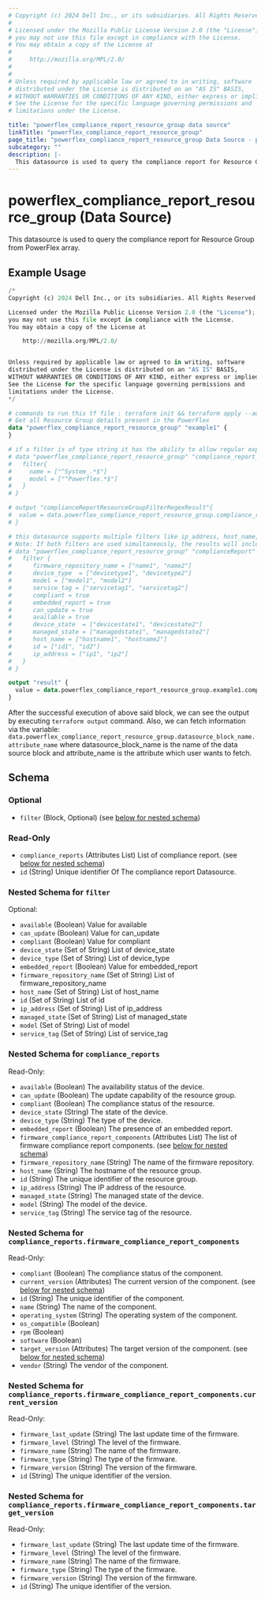 ```yaml
---
# Copyright (c) 2024 Dell Inc., or its subsidiaries. All Rights Reserved.
# 
# Licensed under the Mozilla Public License Version 2.0 (the "License");
# you may not use this file except in compliance with the License.
# You may obtain a copy of the License at
# 
#     http://mozilla.org/MPL/2.0/
# 
# 
# Unless required by applicable law or agreed to in writing, software
# distributed under the License is distributed on an "AS IS" BASIS,
# WITHOUT WARRANTIES OR CONDITIONS OF ANY KIND, either express or implied.
# See the License for the specific language governing permissions and
# limitations under the License.

title: "powerflex_compliance_report_resource_group data source"
linkTitle: "powerflex_compliance_report_resource_group"
page_title: "powerflex_compliance_report_resource_group Data Source - powerflex"
subcategory: ""
description: |-
  This datasource is used to query the compliance report for Resource Group from PowerFlex array.
---
```


# powerflex_compliance_report_resource_group (Data Source)

This datasource is used to query the compliance report for Resource Group from PowerFlex array.

## Example Usage

```terraform
/*
Copyright (c) 2024 Dell Inc., or its subsidiaries. All Rights Reserved.

Licensed under the Mozilla Public License Version 2.0 (the "License");
you may not use this file except in compliance with the License.
You may obtain a copy of the License at

    http://mozilla.org/MPL/2.0/


Unless required by applicable law or agreed to in writing, software
distributed under the License is distributed on an "AS IS" BASIS,
WITHOUT WARRANTIES OR CONDITIONS OF ANY KIND, either express or implied.
See the License for the specific language governing permissions and
limitations under the License.
*/

# commands to run this tf file : terraform init && terraform apply --auto-approve
# Get all Resource Group details present in the PowerFlex
data "powerflex_compliance_report_resource_group" "example1" {
}

# if a filter is of type string it has the ability to allow regular expressions
# data "powerflex_compliance_report_resource_group" "compliance_report_resource_group_filter_regex" {
#   filter{
#     name = ["^System_.*$"]
#     model = ["^Powerflex.*$"]
#   }
# }

# output "complianceReportResourceGroupFilterRegexResult"{
#  value = data.powerflex_compliance_report_resource_group.compliance_report_resource_group_filter_regex.compliance_reports
# }

# this datasource supports multiple filters like ip_address, host_name, service_tag, compliant,etc.
# Note: If both filters are used simultaneously, the results will include any records that match either of the filters.
# data "powerflex_compliance_report_resource_group" "complianceReport" {
#   filter {
#      firmware_repository_name = ["name1", "name2"]
#      device_type  = ["devicetype1", "devicetype2"]
#      model = ["model1", "model2"]
#      service_tag = ["servicetag1", "servicetag2"]
#      compliant = true
#      embedded_report = true
#      can_update = true
#      available = true
#      device_state  = ["devicestate1", "devicestate2"]
#      managed_state = ["managedstate1", "managedstate2"]
#      host_name = ["hostname1", "hostname2"]
#      id = ["id1", "id2"]
#      ip_address = ["ip1", "ip2"]
#   }
# }

output "result" {
  value = data.powerflex_compliance_report_resource_group.example1.compliance_reports
}
```

After the successful execution of above said block, we can see the output by executing `terraform output` command. Also, we can fetch information via the variable: `data.powerflex_compliance_report_resource_group.datasource_block_name.attribute_name` where datasource_block_name is the name of the data source block and attribute_name is the attribute which user wants to fetch.

<!-- schema generated by tfplugindocs -->
## Schema

### Optional

- `filter` (Block, Optional) (see [below for nested schema](#nestedblock--filter))

### Read-Only

- `compliance_reports` (Attributes List) List of compliance report. (see [below for nested schema](#nestedatt--compliance_reports))
- `id` (String) Unique identifier Of The compliance report Datasource.

<a id="nestedblock--filter"></a>
### Nested Schema for `filter`

Optional:

- `available` (Boolean) Value for available
- `can_update` (Boolean) Value for can_update
- `compliant` (Boolean) Value for compliant
- `device_state` (Set of String) List of device_state
- `device_type` (Set of String) List of device_type
- `embedded_report` (Boolean) Value for embedded_report
- `firmware_repository_name` (Set of String) List of firmware_repository_name
- `host_name` (Set of String) List of host_name
- `id` (Set of String) List of id
- `ip_address` (Set of String) List of ip_address
- `managed_state` (Set of String) List of managed_state
- `model` (Set of String) List of model
- `service_tag` (Set of String) List of service_tag


<a id="nestedatt--compliance_reports"></a>
### Nested Schema for `compliance_reports`

Read-Only:

- `available` (Boolean) The availability status of the device.
- `can_update` (Boolean) The update capability of the resource group.
- `compliant` (Boolean) The compliance status of the resource.
- `device_state` (String) The state of the device.
- `device_type` (String) The type of the device.
- `embedded_report` (Boolean) The presence of an embedded report.
- `firmware_compliance_report_components` (Attributes List) The list of firmware compliance report components. (see [below for nested schema](#nestedatt--compliance_reports--firmware_compliance_report_components))
- `firmware_repository_name` (String) The name of the firmware repository.
- `host_name` (String) The hostname of the resource group.
- `id` (String) The unique identifier of the resource group.
- `ip_address` (String) The IP address of the resource.
- `managed_state` (String) The managed state of the device.
- `model` (String) The model of the device.
- `service_tag` (String) The service tag of the resource.

<a id="nestedatt--compliance_reports--firmware_compliance_report_components"></a>
### Nested Schema for `compliance_reports.firmware_compliance_report_components`

Read-Only:

- `compliant` (Boolean) The compliance status of the component.
- `current_version` (Attributes) The current version of the component. (see [below for nested schema](#nestedatt--compliance_reports--firmware_compliance_report_components--current_version))
- `id` (String) The unique identifier of the component.
- `name` (String) The name of the component.
- `operating_system` (String) The operating system of the component.
- `os_compatible` (Boolean)
- `rpm` (Boolean)
- `software` (Boolean)
- `target_version` (Attributes) The target version of the component. (see [below for nested schema](#nestedatt--compliance_reports--firmware_compliance_report_components--target_version))
- `vendor` (String) The vendor of the component.

<a id="nestedatt--compliance_reports--firmware_compliance_report_components--current_version"></a>
### Nested Schema for `compliance_reports.firmware_compliance_report_components.current_version`

Read-Only:

- `firmware_last_update` (String) The last update time of the firmware.
- `firmware_level` (String) The level of the firmware.
- `firmware_name` (String) The name of the firmware.
- `firmware_type` (String) The type of the firmware.
- `firmware_version` (String) The version of the firmware.
- `id` (String) The unique identifier of the version.


<a id="nestedatt--compliance_reports--firmware_compliance_report_components--target_version"></a>
### Nested Schema for `compliance_reports.firmware_compliance_report_components.target_version`

Read-Only:

- `firmware_last_update` (String) The last update time of the firmware.
- `firmware_level` (String) The level of the firmware.
- `firmware_name` (String) The name of the firmware.
- `firmware_type` (String) The type of the firmware.
- `firmware_version` (String) The version of the firmware.
- `id` (String) The unique identifier of the version.

